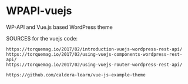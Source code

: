 # WPAPI-vuejs
WP-API and Vue.js based WordPress theme

SOURCES for the vuejs code:

    https://torquemag.io/2017/02/introduction-vuejs-wordpress-rest-api/
    https://torquemag.io/2017/02/using-vuejs-components-wordpress-rest-api/
    https://torquemag.io/2017/02/using-vuejs-router-wordpress-rest-api/

    https://github.com/caldera-learn/vue-js-example-theme